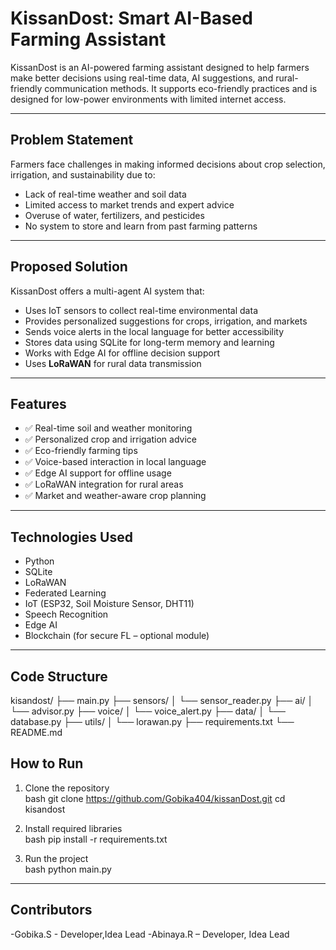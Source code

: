 #  KissanDost: Smart AI-Based Farming Assistant

KissanDost is an AI-powered farming assistant designed to help farmers make better decisions using real-time data, AI suggestions, and rural-friendly communication methods. It supports eco-friendly practices and is designed for low-power environments with limited internet access.

---

##  Problem Statement

Farmers face challenges in making informed decisions about crop selection, irrigation, and sustainability due to:

- Lack of real-time weather and soil data  
- Limited access to market trends and expert advice  
- Overuse of water, fertilizers, and pesticides  
- No system to store and learn from past farming patterns  

---

##  Proposed Solution

KissanDost offers a multi-agent AI system that:

- Uses IoT sensors to collect real-time environmental data  
- Provides personalized suggestions for crops, irrigation, and markets  
- Sends voice alerts in the local language for better accessibility  
- Stores data using SQLite for long-term memory and learning  
- Works with Edge AI for offline decision support  
- Uses **LoRaWAN** for rural data transmission  

---

##  Features

- ✅ Real-time soil and weather monitoring  
- ✅ Personalized crop and irrigation advice  
- ✅ Eco-friendly farming tips  
- ✅ Voice-based interaction in local language  
- ✅ Edge AI support for offline usage  
- ✅ LoRaWAN integration for rural areas  
- ✅ Market and weather-aware crop planning  

---

##  Technologies Used

- Python  
- SQLite  
- LoRaWAN  
- Federated Learning  
- IoT (ESP32, Soil Moisture Sensor, DHT11)  
- Speech Recognition  
- Edge AI  
- Blockchain (for secure FL – optional module)

---

## Code Structure
kisandost/
├── main.py
├── sensors/
│   └── sensor_reader.py
├── ai/
│   └── advisor.py
├── voice/
│   └── voice_alert.py
├── data/
│   └── database.py
├── utils/
│   └── lorawan.py
├── requirements.txt
└── README.md





##  How to Run

1. Clone the repository  
   bash
   git clone https://github.com/Gobika404/kissanDost.git
   cd kisandost
   

2. Install required libraries  
   bash
   pip install -r requirements.txt
   

3. Run the project  
   bash
   python main.py
   

---

## Contributors

-Gobika.S - Developer,Idea Lead
-Abinaya.R – Developer, Idea Lead  



